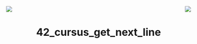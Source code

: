 <h1><img align="right" src="https://badge42.herokuapp.com/api/project/idavoli-/get_next_line" /></h1>

<div align="center">
  <img  style="display: block" src="https://game.42sp.org.br/static/assets/achievements/get_next_linem.png" />
  <h1>42_cursus_get_next_line</h1>
</div>
